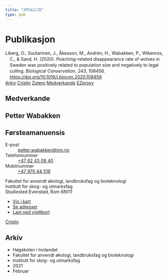 ```yaml
---
title: "2P54LCJD"
type: pub
---
```

<h1>Publikasjon</h1>
<article id="csl-bib-container-2P54LCJD" class="csl-bib-container">
  <div class="csl-bib-body" style="line-height: 1.35; padding-left: 1em; text-indent:-1em;">
  <div class="csl-entry">Liberg, O., Suutarinen, J., &#xC5;kesson, M., Andr&#xE9;n, H., Wabakken, P., Wikenros, C., &amp; Sand, H. (2020). Poaching-related disappearance rate of wolves in Sweden was positively related to population size and negatively to legal culling. <i>Biological Conservation</i>, <i>243</i>, 108456. <a href="https://doi.org/10.1016/j.biocon.2020.108456">https://doi.org/10.1016/j.biocon.2020.108456</a></div>
</div>
  <div class="csl-bib-buttons">
    <a href="#taxonomy-article-2P54LCJD" class="csl-bib-button">Arkiv</a>
    <a href alt="Cristin URL" class="csl-bib-button">Cristin</a>
    <a href alt="Zotero URL" class="csl-bib-button">Zotero</a>
    <a href="#contributors-article-2P54LCJD" class="csl-bib-button">Medverkande</a>
    <a href="http://ezproxy.inn.no/login?url=https://doi.org/10.1016/j.biocon.2020.108456" class="csl-bib-button">EZproxy</a>
  </div>
  <div id="csl-bib-meta-container-2P54LCJD"></div>
</article>
<div id="csl-bib-meta-2P54LCJD" class="csl-bib-meta">
  <article id="contributors-article-2P54LCJD" class="contributors-article">
    <h1>Medverkande</h1>
    <div class="personas">
<div class="vrtx-hinn-person-card">
<div class="photo">
<i class="lar la-user-circle missing-person"></i>
</div>
<div class="info">
<hgroup><h1>Petter Wabakken</h1>
<h2>Førsteamanuensis</h2>
</hgroup><dl>
<dt>E-post</dt>
<dd>
<a href="mailto:petter.wabakken@inn.no">petter.wabakken@inn.no</a>
</dd>
<dt>Telefonnummer</dt>
<dd><a href="tel:+4762430840">
+47 62 43 08 40
</a></dd>
<dt>Mobilnummer</dt>
<dd><a href="tel:+4797044518">
+47 970 44 518
</a></dd>
</dl>
<p>
Fakultet for anvendt økologi, landbruksfag og bioteknologi<br>
Institutt for skog- og utmarksfag<br>
Studiested Evenstad,
Rom 6N111
</p>
<ul class="vrtx-hinn-links">
<li><a href="https://www.google.com/maps?q=61.42516,11.07813">Vis i kart</a></li>
<li><a href="https://www.inn.no/finn-en-ansatt/petter-wabakken.html#vrtx-hinn-addresses">Se adresser</a></li>
<li><a href="https://www.inn.no/finn-en-ansatt/petter-wabakken.html?vrtx=vcf">Last ned visittkort</a></li>
</ul>
</div>
</div>
<a href="https://app.cristin.no/persons/show.jsf?id=328337" alt="Cristin URL" class="personas-cristin">Cristin</a>
</div>
  </article>
  <article id="taxonomy-article-2P54LCJD" class="taxonomy-article">
    <h1>Arkiv</h1>
    <ul>
      <li>Høgskolen i Innlandet</li>
      <li>Fakultet for anvendt økologi, landbruksfag og bioteknologi</li>
      <li>Institutt for skog- og utmarksfag</li>
      <li>2021</li>
      <li>Februar</li>
    </ul>
  </article>
</div>
